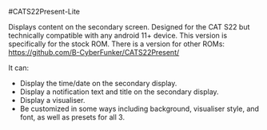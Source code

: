 #CATS22Present-Lite

Displays content on the secondary screen. Designed for the CAT S22 but technically compatible with any android 11+ device. This version is specifically for the stock ROM.
There is a version for other ROMs: https://github.com/B-CyberFunker/CATS22Present/

It can:

- Display the time/date on the secondary display.
- Display a notification text and title on the secondary display.
- Display a visualiser.
- Be customized in some ways including background, visualiser style, and font, as well as presets for all 3.
